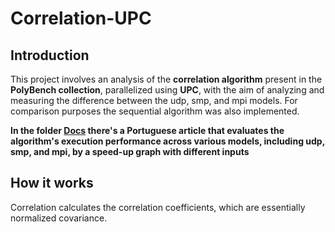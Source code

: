 # Correlation-UPC

## Introduction

This project involves an analysis of the __correlation algorithm__ present in the __PolyBench collection__, parallelized using __UPC__, with the aim of analyzing and measuring the difference between the udp, smp, and mpi models. For comparison purposes the sequential algorithm was also implemented.

__In the folder <a href="">Docs</a> there's a Portuguese article that evaluates the algorithm's execution performance across various models, including udp, smp, and mpi, by a speed-up graph with different inputs__

## How it works

Correlation calculates the correlation coefficients, which are essentially normalized covariance.

